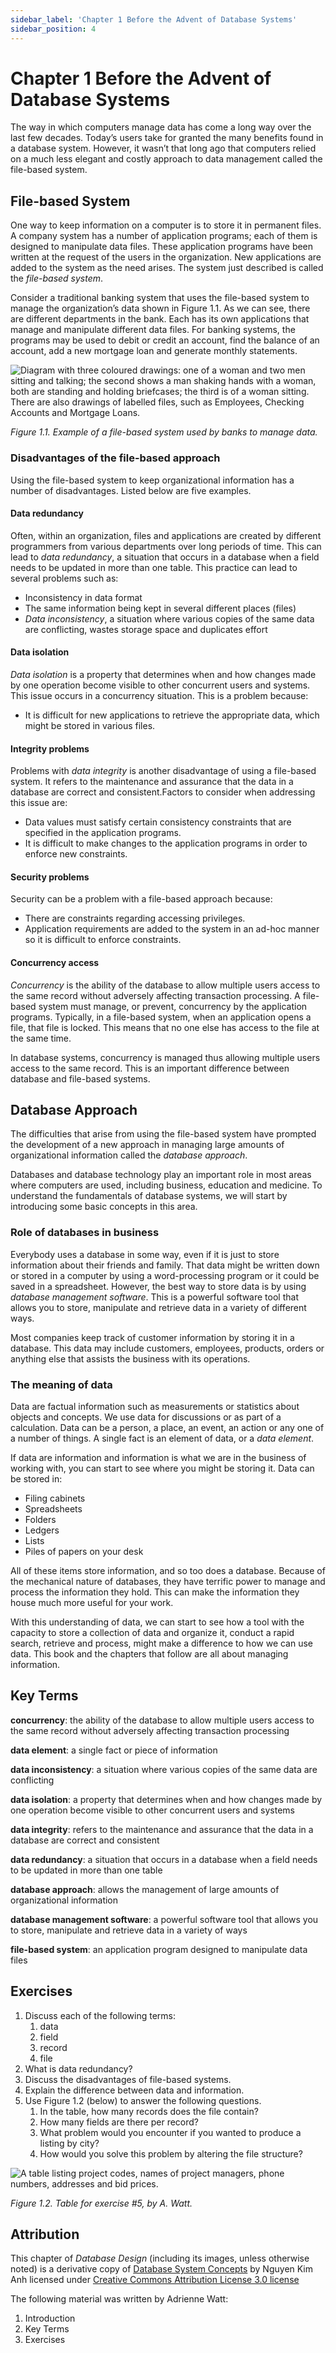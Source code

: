```yaml
---
sidebar_label: 'Chapter 1 Before the Advent of Database Systems'
sidebar_position: 4
---
```


# Chapter 1 Before the Advent of Database Systems

The way in which computers manage data has come a long way over the last few decades. Today’s users take
    for granted the many benefits found in a database system. However, it wasn’t that long ago that
    computers relied on a much less elegant and costly approach to data management called the file-based
    system.

## File-based System

One way to keep information on a computer is to store it in permanent files. A company system has a
    number of application programs; each of them is designed to manipulate data files. These
    application programs have been written at the request of the users in the organization. New
    applications are added to the system as the need arises. The system just described is called the
    *file-based system*.


Consider a traditional banking system that uses the file-based system to manage the organization’s
    data shown in Figure 1.1. As we can see, there are different departments in the bank. Each has
    its own applications that manage and manipulate different data files. For banking systems, the
    programs may be used to debit or credit an account, find the balance of an account, add a new
    mortgage loan and generate monthly statements.

![Diagram with three coloured drawings: one of a woman and two men sitting and talking; the second shows a man shaking hands with a woman, both are standing and holding briefcases; the third is of a woman sitting. There are also drawings of labelled files, such as Employees, Checking Accounts and Mortgage Loans.](http://opentextbc.ca/dbdesign01/wp-content/uploads/sites/11/2013/12/FileBased-300x1701.jpg)

*Figure 1.1. Example of a file-based system used by banks to manage data.*

### Disadvantages of the file-based approach

Using the file-based system to keep organizational information has a number of disadvantages. Listed
    below are five examples.

#### Data redundancy

Often, within an organization, files and applications are created by different programmers from various
    departments over long periods of time. This can lead to *data redundancy*, a situation that
    occurs in a database when a field needs to be updated in more than one table. This practice can
    lead to several problems such as:

* Inconsistency in data format
* The same information being kept in several different places (files)
* *Data inconsistency*, a situation where various copies of the same data are
    conflicting, wastes storage space and duplicates effort

#### Data isolation

*Data isolation* is a property that determines when and how
        changes made by one operation become visible to other concurrent users and systems. This
    issue occurs in a concurrency situation. This is a problem because:

* It is difficult for new applications to retrieve the appropriate data, which
    might be stored in various files.

#### Integrity problems

Problems with *data integrity* is another disadvantage
    of using a file-based system. It refers to the maintenance and assurance that the data in a database are
    correct and consistent.Factors to consider when addressing this issue are:

* Data values must satisfy certain consistency constraints that are specified in
    the application programs.
* It is difficult to make changes to the application programs in order to enforce 
    new constraints.

#### Security problems

Security can be a problem with a file-based approach because:

* There are constraints regarding accessing privileges.
* Application requirements are added to the system in an ad-hoc manner so 
    it is difficult to enforce constraints.

#### Concurrency access

*Concurrency* is the ability of the database to allow multiple users access to the same record
    without adversely affecting transaction processing. A file-based system must manage, or prevent,
    concurrency by the application programs. Typically, in a file-based system, when an application opens a
    file, that file is locked. This means that no one else has access to the file at the same time.

In database systems, concurrency is managed thus allowing multiple users access to the same record. This
    is an important difference between database and file-based systems.

## Database Approach

The difficulties that arise from using the file-based system have prompted the development of a new
    approach in managing large amounts of organizational information called the *database approach*.

Databases and database technology play an important role in most areas where computers are used,
    including business, education and medicine. To understand the fundamentals of database systems, we will
    start by introducing some basic concepts in this area.

### Role of databases in business

Everybody uses a database in some way, even if it is just to store information about their friends
    and family. That data might be written down or stored in a computer by using a word-processing program
    or it could be saved in a spreadsheet. However, the best way to store data is by using *database management software*. This is a powerful software tool that allows you to store, manipulate
    and retrieve data in a variety of different ways.

Most companies keep track of customer information by storing it in a database. This data may
    include customers, employees, products, orders or anything else that assists the business with
    its operations.

### The meaning of data

Data are factual information such as measurements or statistics about objects and concepts. We use data
    for discussions or as part of a calculation. Data can be a person, a place, an event, an action or any
    one of a number of things. A single fact is an element of data, or a *data element*.

If data are information and information is what we are in the business of working with, you can start to
    see where you might be storing it. Data can be stored in:


* Filing cabinets
* Spreadsheets
* Folders
* Ledgers
* Lists
* Piles of papers on your desk


All of these items store information, and so too does a database. Because of the mechanical nature of
    databases, they have terrific power to manage and process the information they hold. This can make the
    information they house much more useful for your work.

With this understanding of data, we can start to see how a tool with the capacity to store a collection
    of data and organize it, conduct a rapid search, retrieve and process, might make a difference to how we
    can use data. This book and the chapters that follow are all about managing information.

## Key Terms

**concurrency**: the ability of the database to allow multiple users access to the
    same record without adversely affecting transaction processing

**data element**: a single fact or piece of information

**data inconsistency**: a situation where various copies of the same data are conflicting

**data isolation**: a property that
        determines when and how changes made by one operation become visible to other
        concurrent users and systems

**data integrity**: refers to the maintenance and assurance that the data in a
    database are correct and consistent

**data redundancy**: a situation that occurs in a database when a
    field needs to be updated in more than one table

**database approach**: allows the management of large amounts of organizational
    information

**database management software**: a powerful software tool that allows you to
    store, manipulate and retrieve data in a variety of ways

**file-based system**: an application program designed to manipulate data files 

## Exercises

1. Discuss each of the following terms:
    1. data
    1. field
    1. record
    1. file
1. What is data redundancy?
1. Discuss the disadvantages of file-based systems.
1. Explain the difference between data and information.
1. Use Figure 1.2 (below) to answer the following questions.
    1. In the table, how many records does the file contain?
    1. How many fields are there per record?
    1. What problem would you encounter if you wanted to produce a listing by city?
    1. How would you solve this problem by altering the file structure?

![A table listing project codes, names of project managers, phone numbers, addresses and bid prices.](http://opentextbc.ca/dbdesign01/wp-content/uploads/sites/11/2014/03/Ch1-Exercises-Figure1-1-e1409149351851.jpg)

*Figure 1.2. Table for exercise #5, by A. Watt.*

## Attribution

This chapter of *Database Design* (including its images,
    unless otherwise noted) is a derivative copy of [Database System
            Concepts](http://cnx.org/contents/b57b8760-6898-469d-a0f7-06e0537f6817@1)
             by Nguyen Kim Anh licensed under 
             [Creative Commons Attribution License 3.0 license](http://creativecommons.org/licenses/by/3.0/)

The following material was written by Adrienne Watt:

1. Introduction
1. Key Terms
1. Exercises
